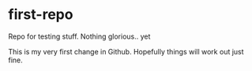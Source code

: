 # first-repo
Repo for testing stuff. Nothing glorious.. yet 

This is my very first change in Github. Hopefully things will work out just fine. 
